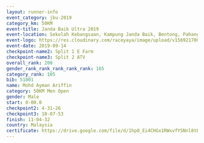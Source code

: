 ```yaml
---
layout: runner-info 
event_category: jbu-2019 
category_km: 50KM 
event-title: Janda Baik Ultra 2019 
event-location: Sekolah Kebangsaan, Kampung Janda Baik, Bentong, Pahang, Malaysia 
event-logo: https://res.cloudinary.com/raceyaya/image/upload/v1569217009/logo/janda-baik_vch1pc.jpg 
event-date: 2019-09-14 
checkpoint-name2: Split 1 E Farm 
checkpoint-name3: Split 2 ATV 
overall_rank: 208
gender_rank_rank_rank_rank_rank: 165
category_rank: 105
bib: 51001
name: Mohd Ayman Ariffin
category: 50KM Men Open
gender: Male
start: 0-00.0
checkpoint2: 4-31-26
checkpoint3: 10-07-53
finish: 11-04-32
country: Malaysia
certificate: https://drive.google.com/file/d/1hpO_Ei4CHGx1RWxvfYSNnl8tBzVKsGQ_/view?usp=sharing
---
```

